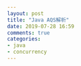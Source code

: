 ```yaml
---
layout: post
title: "Java AQS解析"
date: 2019-07-28 16:59
comments: true
categories: 
- java
- concurrency
---
```

